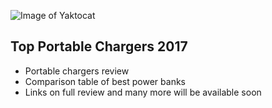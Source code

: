 ![Image of Yaktocat](https://portablecharger.github.io/images/bestpowerbanks17.jpg)

## Top Portable Chargers 2017

- Portable chargers review
- Comparison table of best power banks
- Links on full review and many more will be available soon
